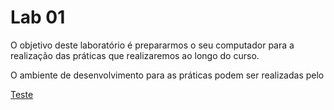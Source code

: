 # Lab 01

O objetivo deste laboratório é prepararmos o seu computador para a realização das práticas que realizaremos ao longo do curso.

O ambiente de desenvolvimento para as práticas podem ser realizadas pelo 

[Teste](../README.md)